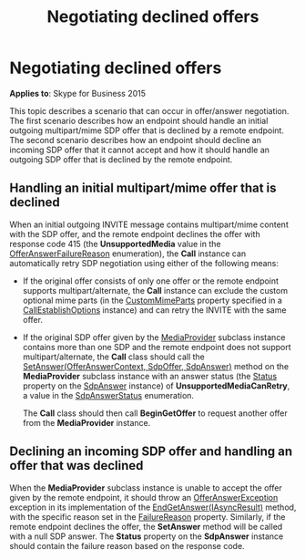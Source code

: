 ﻿---
title: Negotiating declined offers
TOCTitle: Negotiating declined offers
ms:assetid: bbca6041-4d98-4d0f-b81d-8978939fbaef
ms:mtpsurl: https://msdn.microsoft.com/en-us/library/Dn466100(v=office.16)
ms:contentKeyID: 65240021
ms.date: 07/27/2015
mtps_version: v=office.16
---

# Negotiating declined offers


**Applies to**: Skype for Business 2015

This topic describes a scenario that can occur in offer/answer negotiation. The first scenario describes how an endpoint should handle an initial outgoing multipart/mime SDP offer that is declined by a remote endpoint. The second scenario describes how an endpoint should decline an incoming SDP offer that it cannot accept and how it should handle an outgoing SDP offer that is declined by the remote endpoint.

## Handling an initial multipart/mime offer that is declined

When an initial outgoing INVITE message contains multipart/mime content with the SDP offer, and the remote endpoint declines the offer with response code 415 (the **UnsupportedMedia** value in the [OfferAnswerFailureReason](https://msdn.microsoft.com/en-us/library/hh348371\(v=office.16\)) enumeration), the **Call** instance can automatically retry SDP negotiation using either of the following means:

  - If the original offer consists of only one offer or the remote endpoint supports multipart/alternate, the **Call** instance can exclude the custom optional mime parts (in the [CustomMimeParts](https://msdn.microsoft.com/en-us/library/hh348612\(v=office.16\)) property specified in a [CallEstablishOptions](https://msdn.microsoft.com/en-us/library/hh381079\(v=office.16\)) instance) and can retry the INVITE with the same offer.

  - If the original SDP offer given by the [MediaProvider](https://msdn.microsoft.com/en-us/library/hh383767\(v=office.16\)) subclass instance contains more than one SDP and the remote endpoint does not support multipart/alternate, the **Call** class should call the [SetAnswer(OfferAnswerContext, SdpOffer, SdpAnswer)](https://msdn.microsoft.com/en-us/library/hh382509\(v=office.16\)) method on the **MediaProvider** subclass instance with an answer status (the [Status](https://msdn.microsoft.com/en-us/library/hh382499\(v=office.16\)) property on the [SdpAnswer](https://msdn.microsoft.com/en-us/library/hh349319\(v=office.16\)) instance) of **UnsupportedMediaCanRetry**, a value in the [SdpAnswerStatus](https://msdn.microsoft.com/en-us/library/hh383245\(v=office.16\)) enumeration.
    
    The **Call** class should then call **BeginGetOffer** to request another offer from the **MediaProvider** instance.

## Declining an incoming SDP offer and handling an offer that was declined

When the **MediaProvider** subclass instance is unable to accept the offer given by the remote endpoint, it should throw an [OfferAnswerException](https://msdn.microsoft.com/en-us/library/hh382722\(v=office.16\)) exception in its implementation of the [EndGetAnswer(IAsyncResult)](https://msdn.microsoft.com/en-us/library/hh383856\(v=office.16\)) method, with the specific reason set in the [FailureReason](https://msdn.microsoft.com/en-us/library/hh384728\(v=office.16\)) property. Similarly, if the remote endpoint declines the offer, the **SetAnswer** method will be called with a null SDP answer. The **Status** property on the **SdpAnswer** instance should contain the failure reason based on the response code.

